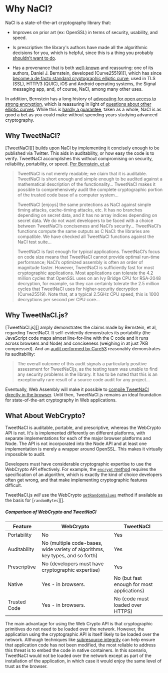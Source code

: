 # Why NaCl?

NaCl is a state-of-the-art cryptography library that:

- Improves on prior art (ex: OpenSSL) in terms of security, usability, and speed.

- Is prescriptive: the library's authors have made all the algorithmic decisions for you, which is helpful, since this is a thing you probably [shouldn't want to do](https://tonyarcieri.com/all-the-crypto-code-youve-ever-written-is-probably-broken).

- Has a provenance that is both [well-known](https://nsf.gov/awardsearch/showAward?AWD_ID=1018836) and reassuring: one of its authors, Daniel J. Bernstein, developed [Curve25519][], which has since [become a de facto standard cryptographic elliptic curve](https://ianix.com/pub/curve25519-deployment.html), used in TLS (SSL), HTTP/3 (QUIC), iOS and Android operating systems, the Signal messaging app, and, of course, NaCl, among many other uses.

In addition, Bernstein has a long history of [advocating for open access to strong encryption](https://en.wikipedia.org/wiki/Bernstein_v._United_States), which is reassuring in light of [questions about other elliptic curves](https://www.schneier.com/blog/archives/2013/09/the_nsa_is_brea.html#c1675929). While this is [hardly a guarantee](https://twitter.com/bascule/status/874626482806575104), taken as a whole, NaCl is as good a bet as you could make without spending years studying advanced cryptography.

## Why TweetNaCl?

[TweetNaCl][] builds upon NaCl by implementing it concisely enough to be published via Twitter. This aids in auditability, or how easy the code is to verify. TweetNaCl accomplishes this without compromising on security, reliability, portability, or speed. [Per Bernstein, et al](https://tweetnacl.cr.yp.to/tweetnacl-20140917.pdf):

> TweetNaCl is not merely readable; we claim that it is auditable. TweetNaCl is short enough and simple enough to be audited against a mathematical description of the functionality… TweetNaCl makes it possible to comprehensively audit the complete cryptographic portion of the trusted code base of a computer system…
>
> TweetNaCl [enjoys] the same protections as NaCl against simple timing attacks, cache-timing attacks, etc. It has no branches depending on secret data, and it has no array indices depending on secret data. We do not want developers to be faced with a choice between TweetNaCl’s conciseness and NaCl’s security… TweetNaCl’s functions compute the same outputs as C NaCl: the libraries are compatible. We have checked all TweetNaCl functions against the NaCl test suite…
>
> TweetNaCl is fast enough for typical applications. TweetNaCl’s focus on code size means that TweetNaCl cannot provide optimal run-time performance; NaCl’s optimized assembly is often an order of magnitude faster. However, TweetNaCl is sufficiently fast for most cryptographic applications. Most applications can tolerate the 4.2 million cycles that OpenSSL uses on an Ivy Bridge CPU for RSA-2048 decryption, for example, so they can certainly tolerate the 2.5 million cycles that TweetNaCl uses for higher-security decryption (Curve25519). Note that, at a typical 2.5GHz CPU speed, this is 1000 decryptions per second per CPU core…

## Why TweetNaCl.js?

[TweetNaCl.js][] amply demonstrates the claims made by Bernstein, et al, regarding TweetNaCl. It self-evidently demonstrates its portability (the JavaScript code maps almost line-for-line with the C code and it runs across browsers and Node) and conciseness (weighing in at just 7KB compressed). And an [audit performed by Cure53](https://tweetnacl.js.org/audits/cure53.pdf) reasonably demonstrates its auditability:

> The overall outcome of this audit signals a particularly positive assessment for TweetNaCljs, as the testing team was unable to find any security problems in the library. It has to be noted that this is an exceptionally rare result of a source code audit for any project…

Eventually, Web Assembly will make it possible to [compile TweetNaCl directly in the browser](https://github.com/dchest/tweetnacl-js/issues/141). Until then, TweetNaCl.js remains an ideal foundation for state-of-the-art cryptography in Web applications.

## What About WebCrypto?

TweetNaCl is auditable, portable, and prescriptive, whereas the WebCrypto API is not. It's is implemented differently on different platforms, with separate implementations for each of the major browser platforms and Node. The API is not incorporated into the Node API and at least one implementation is merely a wrapper around OpenSSL. This makes it virtually impossible to audit.

Developers must have considerable cryptographic expertise to use the WebCrypto API effectively. For example, the [`encrypt` method](https://developer.mozilla.org/en-US/docs/Web/API/SubtleCrypto/encrypt) requires the specification of an algorithm, which is exactly the kind of choice developers often get wrong, and that make implementing cryptographic features difficult.

TweetNaCl.js _will_ use the WebCrypto [`getRandomValues`](https://developer.mozilla.org/en-US/docs/Web/API/Crypto/getRandomValues) method if available as the basis for [`randomBytes`][].

##### Comparison of WebCrypto and TweetNaCl

| Feature      | WebCrypto                                                    | TweetNaCl                                  |
| ------------ | ------------------------------------------------------------ | ------------------------------------------ |
| Portability  | No                                                           | Yes                                        |
| Auditability | No (multiple code-bases, wide variety of algorithms, key types, and so forth) | Yes                                        |
| Prescriptive | No (developers must have cryptographic expertise)            | Yes                                        |
| Native       | Yes - in browsers.                                           | No (but fast enough for most applications) |
| Trusted Code | Yes - in browsers.                                           | No (code must loaded over HTTPS)           |

The main advantage for using the Web Crypto API is that cryptographic primitives do not need to be loaded over the network. However, the application using the cryptographic API is itself likely to be loaded over the network. Although techniques like [subresource integrity](https://developer.mozilla.org/en-US/docs/Web/Security/Subresource_Integrity) can help ensure that application code has not been modified, the most reliable to address this threat is to embed the code in native containers. In this scenario, TweetNaCl would not be loaded over the network except as part of the installation of the application, in which case it would enjoy the same level of trust as the browser.
